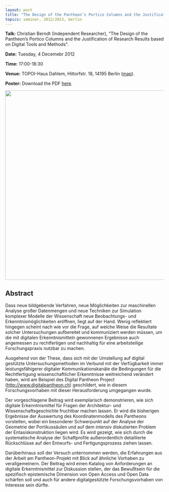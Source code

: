 ```yaml
---
layout: post
title: "The Design of the Pantheon’s Portico Columns and the Justification of Research Results based on Digital Tools and Methods"
topics: seminar, 2012/2013, berlin
---
```

<p>
<strong>Talk:</strong> Christian Berndt (Independent Researcher), "The Design of the Pantheon’s Portico Columns and the Justification of Research Results based on Digital Tools and Methods".
</p>

**Date:** Tuesday, 4 Decemebr 2012

**Time:** 17:00-18:30

**Venue:** TOPOI-Haus Dahlem, Hittorfstr. 18, 14195 Berlin ([map](http://goo.gl/maps/8OgGo)). 

**Poster:** Download the PDF [here](/berlin/files/Berndt_poster.pdf).

<img src="/berlin/files/BDPP0009.png.png" width="600px"/>

## Abstract

Dass neue bildgebende Verfahren, neue Möglichkeiten zur maschinellen Analyse großer Datenmengen und neue Techniken zur Simulation komplexer Modelle der Wissenschaft neue Beobachtungs- und Erkenntnismöglichkeiten eröffnen, liegt auf der Hand. Wenig reflektiert hingegen scheint nach wie vor die Frage, auf welche Weise die Resultate solcher Untersuchungen aufbereitet und kommuniziert werden müssen, um die mit digitalen Erkenntnismitteln gewonnenen Ergebnisse auch angemessen zu rechtfertigen und nachhaltig für eine arbeitsteilige Forschungspraxis nutzbar zu machen.

Ausgehend von der These, dass sich mit der Umstellung auf digital gestützte Untersuchungsmethoden im Verbund mit der Verfügbarkeit immer leistungsfähigerer digitaler Kommunikationskanäle die Bedingungen für die Rechtfertigung wissenschaftlicher Erkenntnisse weitreichend verändert haben, wird am Beispiel des Digital Pantheon Project (<http://www.digitalpantheon.ch>) geschildert, wie in diesem Forschungsvorhaben mit dieser Herausforderung umgegangen wurde.

Der vorgeschlagene Beitrag wird exemplarisch demonstrieren, wie sich digitale Erkenntnismittel für Fragen der Architektur- und Wissenschaftsgeschichte fruchtbar machen lassen. Er wird die bisherigen Ergebnisse der Auswertung des Koordinatenmodells des Pantheons vorstellen, wobei ein besonderer Schwerpunkt auf der Analyse der Geometrie der Portikussäulen und auf dem intensiv diskutierten Problem der Entasiskonstruktion liegen wird. Es wird gezeigt, wie sich durch die systematische Analyse der Schaftprofile außerordentlich detaillierte Rückschlüsse auf den Entwurfs- und Fertigungsprozess ziehen lassen.

Darüberhinaus soll der Versuch unternommen werden, die Erfahrungen aus der Arbeit am Pantheon-Projekt mit Blick auf ähnliche Vorhaben zu verallgemeinern. Der Beitrag wird einen Katalog von Anforderungen an digitale Erkenntnismittel zur Diskussion stellen, der das Bewußtsein für die spezifisch epistemische Dimension von Open Access und Open Data schärfen soll und auch für andere digitalgestützte Forschungsvorhaben von Interesse sein dürfte.
